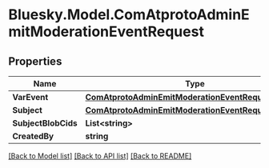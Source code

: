 # Bluesky.Model.ComAtprotoAdminEmitModerationEventRequest

## Properties

Name | Type | Description | Notes
------------ | ------------- | ------------- | -------------
**VarEvent** | [**ComAtprotoAdminEmitModerationEventRequestEvent**](ComAtprotoAdminEmitModerationEventRequestEvent.md) |  | 
**Subject** | [**ComAtprotoAdminEmitModerationEventRequestSubject**](ComAtprotoAdminEmitModerationEventRequestSubject.md) |  | 
**SubjectBlobCids** | **List&lt;string&gt;** |  | [optional] 
**CreatedBy** | **string** |  | 

[[Back to Model list]](../README.md#documentation-for-models) [[Back to API list]](../README.md#documentation-for-api-endpoints) [[Back to README]](../README.md)

